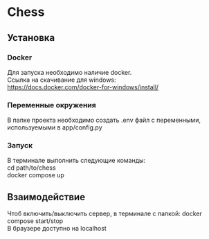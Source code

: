 # Chess

## Установка
### Docker
Для запуска необходимо наличие docker.   
Ссылка на скачивание для windows:   
https://docs.docker.com/docker-for-windows/install/  
  
### Переменные окружения
В папке проекта необходимо создать .env файл с переменными, используемыми в app/config.py   
  
### Запуск
В терминале выполнить следующие команды:    
cd path/to/chess   
docker compose up   

## Взаимодействие
Чтоб включить/выключить сервер, в терминале с папкой: docker compose start/stop  
В браузере доступно на localhost
